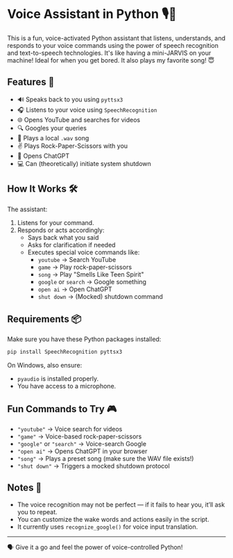 
# Voice Assistant in Python 🎙️🤖

This is a fun, voice-activated Python assistant that listens, understands, and responds to your voice commands using the power of speech recognition and text-to-speech technologies. It's like having a mini-JARVIS on your machine!
Ideal for when you get bored. It also plays my favorite song! 😇

## Features 🚀

- 🔊 Speaks back to you using `pyttsx3`
- 🎧 Listens to your voice using `SpeechRecognition`
- 🌐 Opens YouTube and searches for videos
- 🔍 Googles your queries
- 🎵 Plays a local `.wav` song
- ✌️ Plays Rock-Paper-Scissors with you
- 🤖 Opens ChatGPT
- 💻 Can (theoretically) initiate system shutdown

## How It Works 🛠️

The assistant:
1. Listens for your command.
2. Responds or acts accordingly:
   - Says back what you said
   - Asks for clarification if needed
   - Executes special voice commands like:
     - `youtube` → Search YouTube
     - `game` → Play rock-paper-scissors
     - `song` → Play "Smells Like Teen Spirit"
     - `google` or `search` → Google something
     - `open ai` → Open ChatGPT
     - `shut down` → (Mocked) shutdown command

## Requirements 📦

Make sure you have these Python packages installed:

```bash
pip install SpeechRecognition pyttsx3
```

On Windows, also ensure:
- `pyaudio` is installed properly.
- You have access to a microphone.

## Fun Commands to Try 🎮

- `"youtube"` → Voice search for videos
- `"game"` → Voice-based rock-paper-scissors
- `"google"` or `"search"` → Voice-search Google
- `"open ai"` → Opens ChatGPT in your browser
- `"song"` → Plays a preset song (make sure the WAV file exists!)
- `"shut down"` → Triggers a mocked shutdown protocol

## Notes 📝

- The voice recognition may not be perfect — if it fails to hear you, it’ll ask you to repeat.
- You can customize the wake words and actions easily in the script.
- It currently uses `recognize_google()` for voice input translation.

---

🗣️ Give it a go and feel the power of voice-controlled Python!
